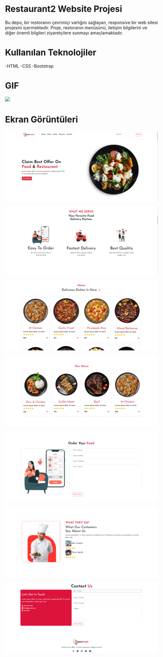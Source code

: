 # Restaurant2 Website Projesi
Bu depo, bir restoranın çevrimiçi varlığını sağlayan, responsive bir web sitesi projesini içermektedir. Proje, restoranın menüsünü, iletişim bilgilerini ve diğer önemli bilgileri ziyaretçilere sunmayı amaçlamaktadır.

# Kullanılan Teknolojiler
-HTML
-CSS
-Bootstrap

# GIF

![](/images/restaurantwebsitegif.gif)

# Ekran Görüntüleri 

![](/images/Ekran%20Alıntısı1.PNG)

![](/images/Ekran%20Alıntısı2.PNG)

![](/images/Ekran%20Alıntısı3.PNG)

![](/images/Ekran%20Alıntısı4.PNG)

![](/images/Ekran%20Alıntısı5.PNG)

![](/images/Ekran%20Alıntısı6.PNG)

![](/images/Ekran%20Alıntısı7.PNG)